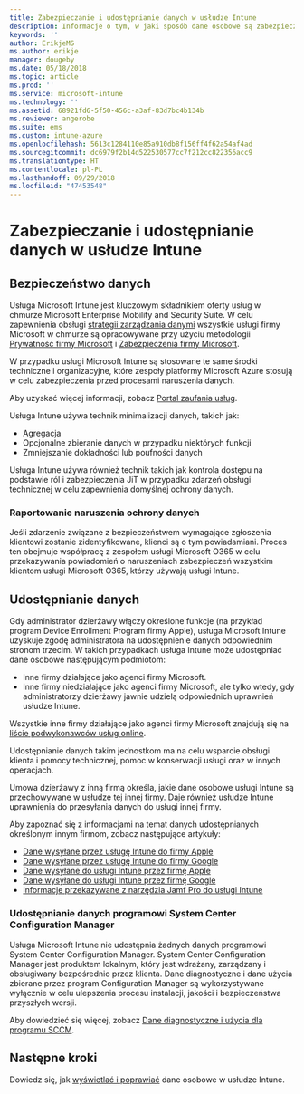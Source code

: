 ```yaml
---
title: Zabezpieczanie i udostępnianie danych w usłudze Intune
description: Informacje o tym, w jaki sposób dane osobowe są zabezpieczane i udostępniane w usłudze Intune.
keywords: ''
author: ErikjeMS
ms.author: erikje
manager: dougeby
ms.date: 05/18/2018
ms.topic: article
ms.prod: ''
ms.service: microsoft-intune
ms.technology: ''
ms.assetid: 68921fd6-5f50-456c-a3af-83d7bc4b134b
ms.reviewer: angerobe
ms.suite: ems
ms.custom: intune-azure
ms.openlocfilehash: 5613c1284110e85a910db8f156ff4f62a54af4ad
ms.sourcegitcommit: dc6979f2b14d522530577cc7f212cc822356acc9
ms.translationtype: HT
ms.contentlocale: pl-PL
ms.lasthandoff: 09/29/2018
ms.locfileid: "47453548"
---
```

# <a name="data-security-and-sharing-in-intune"></a>Zabezpieczanie i udostępnianie danych w usłudze Intune


## <a name="data-security"></a>Bezpieczeństwo danych

Usługa Microsoft Intune jest kluczowym składnikiem oferty usług w chmurze Microsoft Enterprise Mobility and Security Suite. W celu zapewnienia obsługi [strategii zarządzania danymi](https://www.microsoft.com/en-us/TrustCenter/Security/default.aspx) wszystkie usługi firmy Microsoft w chmurze są opracowywane przy użyciu metodologii [Prywatność firmy Microsoft](https://www.microsoft.com/en-us/trustcenter/privacy) i [Zabezpieczenia firmy Microsoft](https://www.microsoft.com/en-us/trustcenter/security/).  

W przypadku usługi Microsoft Intune są stosowane te same środki techniczne i organizacyjne, które zespoły platformy Microsoft Azure stosują w celu zabezpieczenia przed procesami naruszenia danych.

Aby uzyskać więcej informacji, zobacz [Portal zaufania usług](https://www.microsoft.com/en-us/TrustCenter/stp).

Usługa Intune używa technik minimalizacji danych, takich jak:

- Agregacja
- Opcjonalne zbieranie danych w przypadku niektórych funkcji
- Zmniejszanie dokładności lub poufności danych

Usługa Intune używa również technik takich jak kontrola dostępu na podstawie ról i zabezpieczenia JiT w przypadku zdarzeń obsługi technicznej w celu zapewnienia domyślnej ochrony danych. 

### <a name="data-breach-reporting"></a>Raportowanie naruszenia ochrony danych

Jeśli zdarzenie związane z bezpieczeństwem wymagające zgłoszenia klientowi zostanie zidentyfikowane, klienci są o tym powiadamiani. Proces ten obejmuje współpracę z zespołem usługi Microsoft O365 w celu przekazywania powiadomień o naruszeniach zabezpieczeń wszystkim klientom usługi Microsoft O365, którzy używają usługi Intune.

## <a name="data-sharing"></a>Udostępnianie danych

Gdy administrator dzierżawy włączy określone funkcje (na przykład program Device Enrollment Program firmy Apple), usługa Microsoft Intune uzyskuje zgodę administratora na udostępnienie danych odpowiednim stronom trzecim. W takich przypadkach usługa Intune może udostępniać dane osobowe następującym podmiotom:

- Inne firmy działające jako agenci firmy Microsoft.
- Inne firmy niedziałające jako agenci firmy Microsoft, ale tylko wtedy, gdy administratorzy dzierżawy jawnie udzielą odpowiednich uprawnień usłudze Intune.

Wszystkie inne firmy działające jako agenci firmy Microsoft znajdują się na [liście podwykonawców usług online](https://aka.ms/Online_Serv_Subcontractor_List).

Udostępnianie danych takim jednostkom ma na celu wsparcie obsługi klienta i pomocy technicznej, pomoc w konserwacji usługi oraz w innych operacjach.

Umowa dzierżawy z inną firmą określa, jakie dane osobowe usługi Intune są przechowywane w usłudze tej innej firmy. Daje również usłudze Intune uprawnienia do przesyłania danych do usługi innej firmy.  

Aby zapoznać się z informacjami na temat danych udostępnianych określonym innym firmom, zobacz następujące artykuły:
- [Dane wysyłane przez usługę Intune do firmy Apple](data-intune-sends-to-apple.md)
- [Dane wysyłane przez usługę Intune do firmy Google](data-intune-sends-to-google.md)
- [Dane wysyłane do usługi Intune przez firmę Apple](data-apple-sends-to-intune.md)
- [Dane wysyłane do usługi Intune przez firmę Google](data-google-sends-to-intune.md)
- [Informacje przekazywane z narzędzia Jamf Pro do usługi Intune](conditional-access-integrate-jamf.md#information-shared-from-jamf-pro-to-intune)

### <a name="system-center-configuration-manager-data-sharing"></a>Udostępnianie danych programowi System Center Configuration Manager

Usługa Microsoft Intune nie udostępnia żadnych danych programowi System Center Configuration Manager. System Center Configuration Manager jest produktem lokalnym, który jest wdrażany, zarządzany i obsługiwany bezpośrednio przez klienta. Dane diagnostyczne i dane użycia zbierane przez program Configuration Manager są wykorzystywane wyłącznie w celu ulepszenia procesu instalacji, jakości i bezpieczeństwa przyszłych wersji.

Aby dowiedzieć się więcej, zobacz [Dane diagnostyczne i użycia dla programu SCCM](https://docs.microsoft.com/en-us/sccm/core/plan-design/diagnostics/diagnostics-and-usage-data.md). 


## <a name="next-steps"></a>Następne kroki

Dowiedz się, jak [wyświetlać i poprawiać](privacy-data-view-correct.md) dane osobowe w usłudze Intune.
